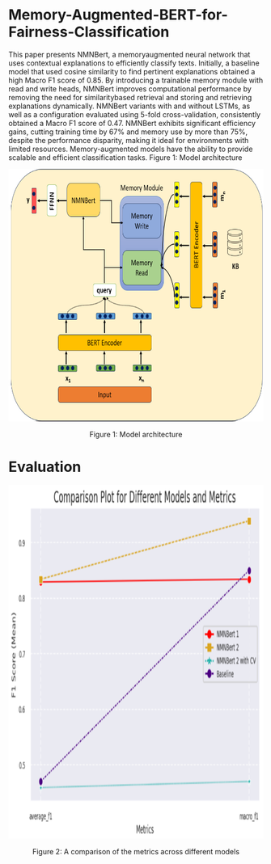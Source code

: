 # Memory-Augmented-BERT-for-Fairness-Classification

This paper presents NMNBert, a memoryaugmented neural network that uses contextual explanations to efficiently classify texts. Initially, a baseline model that used cosine similarity to find pertinent explanations obtained a high Macro F1 score of 0.85. By introducing a trainable memory module with read and write heads, NMNBert improves computational performance by removing the need for similaritybased retrieval and storing and retrieving explanations dynamically. NMNBert variants with and without LSTMs, as well as a configuration evaluated using 5-fold cross-validation, consistently obtained a Macro F1 score of 0.47. NMNBert exhibits significant efficiency gains, cutting training time by 67% and memory use by more than 75%, despite the performance disparity, making it ideal for environments with limited resources. Memory-augmented models have the ability to provide scalable and efficient classification tasks. Figure 1: Model architecture

<p align="center">
    <img src="imgs/Picture1.png", style="width: 600px; height: 500px;"/></center>
</p>
<p align="center">
    Figure 1: Model architecture
</p> 

# Evaluation
<p align="center">
    <img src="imgs/Picture2.png", style="width: 600px; height: 700px;"/></center>
</p> 
<p align="center">
    Figure 2: A comparison of the metrics across different models
</p> 
